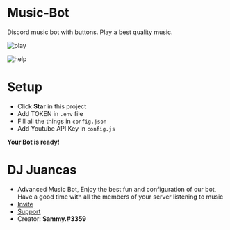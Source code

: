 # Music-Bot
Discord music bot with buttons. Play a best quality music.


![play](https://media.discordapp.net/attachments/953424003542962176/1001320997900779551/unknown.png)


![help](https://media.discordapp.net/attachments/953424003542962176/1001321474205958216/unknown.png)


# Setup
- Click **Star** in this project
- Add TOKEN in `.env` file
- Fill all the things in `config.json`
- Add Youtube API Key in `config.js`

**Your Bot is ready!** 

# DJ Juancas
- Advanced Music Bot, Enjoy the best fun and configuration of our bot, Have a good time with all the members of your server listening to music
- [Invite](https://discord.com/api/oauth2/authorize?client_id=927932308588224522&permissions=8&scope=bot%20applications.commands)
- [Support](https://discord.com/invite/krSwpbjfbw)
- Creator: **Sammy.#3359**
